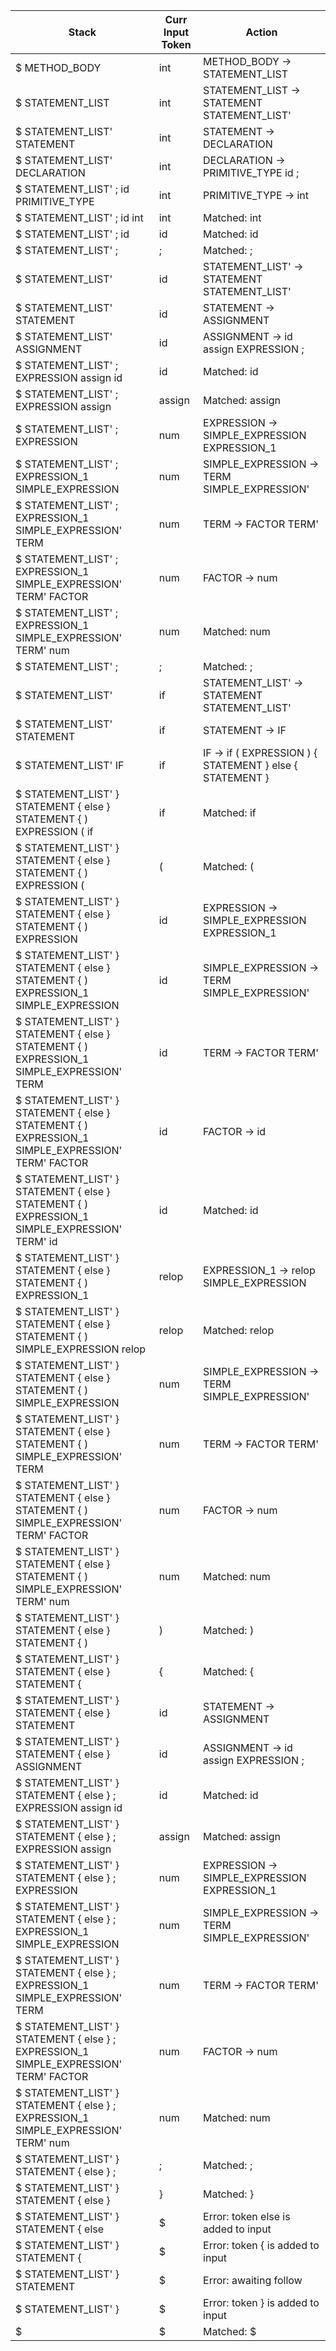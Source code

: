 |                                                                                              Stack | Curr Input Token |                                                    Action |
|----------------------------------------------------------------------------------------------------|------------------|-----------------------------------------------------------|
|                                                                                     $ METHOD_BODY  |              int |                            METHOD_BODY -> STATEMENT_LIST  |
|                                                                                  $ STATEMENT_LIST  |              int |              STATEMENT_LIST -> STATEMENT STATEMENT_LIST'  |
|                                                                       $ STATEMENT_LIST' STATEMENT  |              int |                                 STATEMENT -> DECLARATION  |
|                                                                     $ STATEMENT_LIST' DECLARATION  |              int |                       DECLARATION -> PRIMITIVE_TYPE id ;  |
|                                                             $ STATEMENT_LIST' ; id PRIMITIVE_TYPE  |              int |                                    PRIMITIVE_TYPE -> int  |
|                                                                        $ STATEMENT_LIST' ; id int  |              int |                                              Matched: int |
|                                                                            $ STATEMENT_LIST' ; id  |               id |                                               Matched: id |
|                                                                               $ STATEMENT_LIST' ;  |                ; |                                                Matched: ; |
|                                                                                 $ STATEMENT_LIST'  |               id |             STATEMENT_LIST' -> STATEMENT STATEMENT_LIST'  |
|                                                                       $ STATEMENT_LIST' STATEMENT  |               id |                                  STATEMENT -> ASSIGNMENT  |
|                                                                      $ STATEMENT_LIST' ASSIGNMENT  |               id |                     ASSIGNMENT -> id assign EXPRESSION ;  |
|                                                          $ STATEMENT_LIST' ; EXPRESSION assign id  |               id |                                               Matched: id |
|                                                             $ STATEMENT_LIST' ; EXPRESSION assign  |           assign |                                           Matched: assign |
|                                                                    $ STATEMENT_LIST' ; EXPRESSION  |              num |             EXPRESSION -> SIMPLE_EXPRESSION EXPRESSION_1  |
|                                                $ STATEMENT_LIST' ; EXPRESSION_1 SIMPLE_EXPRESSION  |              num |             SIMPLE_EXPRESSION -> TERM SIMPLE_EXPRESSION'  |
|                                          $ STATEMENT_LIST' ; EXPRESSION_1 SIMPLE_EXPRESSION' TERM  |              num |                                     TERM -> FACTOR TERM'  |
|                                  $ STATEMENT_LIST' ; EXPRESSION_1 SIMPLE_EXPRESSION' TERM' FACTOR  |              num |                                            FACTOR -> num  |
|                                     $ STATEMENT_LIST' ; EXPRESSION_1 SIMPLE_EXPRESSION' TERM' num  |              num |                                              Matched: num |
|                                                                               $ STATEMENT_LIST' ;  |                ; |                                                Matched: ; |
|                                                                                 $ STATEMENT_LIST'  |               if |             STATEMENT_LIST' -> STATEMENT STATEMENT_LIST'  |
|                                                                       $ STATEMENT_LIST' STATEMENT  |               if |                                          STATEMENT -> IF  |
|                                                                              $ STATEMENT_LIST' IF  |               if | IF -> if ( EXPRESSION ) { STATEMENT } else { STATEMENT }  |
|                              $ STATEMENT_LIST' } STATEMENT { else } STATEMENT { ) EXPRESSION ( if  |               if |                                               Matched: if |
|                                 $ STATEMENT_LIST' } STATEMENT { else } STATEMENT { ) EXPRESSION (  |                ( |                                                Matched: ( |
|                                   $ STATEMENT_LIST' } STATEMENT { else } STATEMENT { ) EXPRESSION  |               id |             EXPRESSION -> SIMPLE_EXPRESSION EXPRESSION_1  |
|               $ STATEMENT_LIST' } STATEMENT { else } STATEMENT { ) EXPRESSION_1 SIMPLE_EXPRESSION  |               id |             SIMPLE_EXPRESSION -> TERM SIMPLE_EXPRESSION'  |
|         $ STATEMENT_LIST' } STATEMENT { else } STATEMENT { ) EXPRESSION_1 SIMPLE_EXPRESSION' TERM  |               id |                                     TERM -> FACTOR TERM'  |
| $ STATEMENT_LIST' } STATEMENT { else } STATEMENT { ) EXPRESSION_1 SIMPLE_EXPRESSION' TERM' FACTOR  |               id |                                             FACTOR -> id  |
|     $ STATEMENT_LIST' } STATEMENT { else } STATEMENT { ) EXPRESSION_1 SIMPLE_EXPRESSION' TERM' id  |               id |                                               Matched: id |
|                                 $ STATEMENT_LIST' } STATEMENT { else } STATEMENT { ) EXPRESSION_1  |            relop |                  EXPRESSION_1 -> relop SIMPLE_EXPRESSION  |
|                      $ STATEMENT_LIST' } STATEMENT { else } STATEMENT { ) SIMPLE_EXPRESSION relop  |            relop |                                            Matched: relop |
|                            $ STATEMENT_LIST' } STATEMENT { else } STATEMENT { ) SIMPLE_EXPRESSION  |              num |             SIMPLE_EXPRESSION -> TERM SIMPLE_EXPRESSION'  |
|                      $ STATEMENT_LIST' } STATEMENT { else } STATEMENT { ) SIMPLE_EXPRESSION' TERM  |              num |                                     TERM -> FACTOR TERM'  |
|              $ STATEMENT_LIST' } STATEMENT { else } STATEMENT { ) SIMPLE_EXPRESSION' TERM' FACTOR  |              num |                                            FACTOR -> num  |
|                 $ STATEMENT_LIST' } STATEMENT { else } STATEMENT { ) SIMPLE_EXPRESSION' TERM' num  |              num |                                              Matched: num |
|                                              $ STATEMENT_LIST' } STATEMENT { else } STATEMENT { )  |                ) |                                                Matched: ) |
|                                                $ STATEMENT_LIST' } STATEMENT { else } STATEMENT {  |                { |                                                Matched: { |
|                                                  $ STATEMENT_LIST' } STATEMENT { else } STATEMENT  |               id |                                  STATEMENT -> ASSIGNMENT  |
|                                                 $ STATEMENT_LIST' } STATEMENT { else } ASSIGNMENT  |               id |                     ASSIGNMENT -> id assign EXPRESSION ;  |
|                                     $ STATEMENT_LIST' } STATEMENT { else } ; EXPRESSION assign id  |               id |                                               Matched: id |
|                                        $ STATEMENT_LIST' } STATEMENT { else } ; EXPRESSION assign  |           assign |                                           Matched: assign |
|                                               $ STATEMENT_LIST' } STATEMENT { else } ; EXPRESSION  |              num |             EXPRESSION -> SIMPLE_EXPRESSION EXPRESSION_1  |
|                           $ STATEMENT_LIST' } STATEMENT { else } ; EXPRESSION_1 SIMPLE_EXPRESSION  |              num |             SIMPLE_EXPRESSION -> TERM SIMPLE_EXPRESSION'  |
|                     $ STATEMENT_LIST' } STATEMENT { else } ; EXPRESSION_1 SIMPLE_EXPRESSION' TERM  |              num |                                     TERM -> FACTOR TERM'  |
|             $ STATEMENT_LIST' } STATEMENT { else } ; EXPRESSION_1 SIMPLE_EXPRESSION' TERM' FACTOR  |              num |                                            FACTOR -> num  |
|                $ STATEMENT_LIST' } STATEMENT { else } ; EXPRESSION_1 SIMPLE_EXPRESSION' TERM' num  |              num |                                              Matched: num |
|                                                          $ STATEMENT_LIST' } STATEMENT { else } ;  |                ; |                                                Matched: ; |
|                                                            $ STATEMENT_LIST' } STATEMENT { else }  |                } |                                                Matched: } |
|                                                              $ STATEMENT_LIST' } STATEMENT { else  |                $ |                       Error: token else is added to input |
|                                                                   $ STATEMENT_LIST' } STATEMENT {  |                $ |                          Error: token { is added to input |
|                                                                     $ STATEMENT_LIST' } STATEMENT  |                $ |                                    Error: awaiting follow |
|                                                                               $ STATEMENT_LIST' }  |                $ |                          Error: token } is added to input |
|                                                                                                 $  |                $ |                                                Matched: $ |
